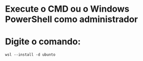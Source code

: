 # Execute o CMD ou o Windows PowerShell como administrador
# Digite o comando:
    wsl --install -d ubunto
